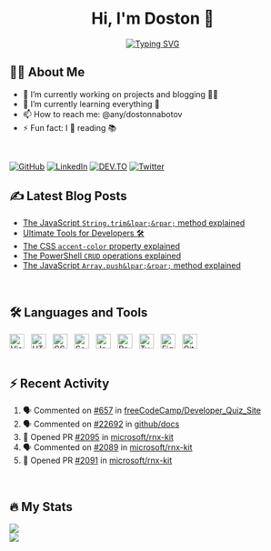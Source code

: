<h1 align="center">Hi, I'm Doston 👋</h1>

<p align="center">
  <a href="https://git.io/typing-svg"><img src="https://readme-typing-svg.demolab.com?font=Fira+Code&size=24&pause=1000&color=31ABE1&center=true&width=435&lines=Frontend+Developer+;Tech+Blogger+;Avid+Science+Reader+;and+Passionate+Learner!;Nice+to+meet+you..." alt="Typing SVG" /></a>
</p>

## 👨‍💻 About Me

- 🔭 I’m currently working on projects and blogging 👨‍💻
- 🌱 I’m currently learning everything 🤣
- 📫 How to reach me: @any/dostonnabotov
- ⚡ Fun fact: I 💙 reading 📚

<br />

[![GitHub](https://img.shields.io/badge/github-171515?style=for-the-badge&logo=github&logoColor=white)](https://github.com/dostonnabotov)
[![LinkedIn](https://img.shields.io/badge/Twitter-00ACEE?style=for-the-badge&logo=twitter&logoColor=white)](https://twitter.com/dostonnabotov)
[![DEV.TO](https://img.shields.io/badge/DEV.TO-black?style=for-the-badge&logo=dev.to&logoColor=white)](https://dev.to/dostonnabotov)
[![Twitter](https://img.shields.io/badge/LinkedIn-0077B5?style=for-the-badge&logo=linkedin&logoColor=white)](https://www.linkedin.com/in/dostonnabotov)

## ✍ Latest Blog Posts
<!-- BLOG-POST-LIST:START -->
- [The JavaScript `String.trim&lpar;&rpar;` method explained](https://dev.to/dostonnabotov/the-javascript-stringtrim-method-explained-4b61)
- [Ultimate Tools for Developers 🛠](https://dev.to/dostonnabotov/ultimate-tools-for-developers-2aj2)
- [The CSS `accent-color` property explained](https://dev.to/dostonnabotov/the-css-accent-color-property-explained-4h9o)
- [The PowerShell `CRUD` operations explained](https://dev.to/dostonnabotov/the-powershell-crud-operations-explained-1kn9)
- [The JavaScript `Array.push&lpar;&rpar;` method explained](https://dev.to/dostonnabotov/the-javascript-arraypush-method-explained-5d4m)
<!-- BLOG-POST-LIST:END -->

<br />

## 🛠 Languages and Tools

<!-- TODO: icons for light and dark mode -->

<div style="display: flex; align-items: center; gap: .75rem; flex-wrap: wrap">
  <img alt="Visual Studio Code" width="26px" src="https://cdn.jsdelivr.net/gh/devicons/devicon/icons/vscode/vscode-original.svg" />
  <img alt="HTML5" width="26px" src="https://cdn.jsdelivr.net/gh/devicons/devicon/icons/html5/html5-original.svg" />
  <img alt="CSS3" width="26px" src="https://cdn.jsdelivr.net/gh/devicons/devicon/icons/css3/css3-original.svg" />
  <img alt="Sass" width="26px" src="https://cdn.jsdelivr.net/gh/devicons/devicon/icons/sass/sass-original.svg" />
  <img alt="JavaScript" width="26px" src="https://cdn.jsdelivr.net/gh/devicons/devicon/icons/javascript/javascript-original.svg" />
  <img alt="React" width="26px" src="https://cdn.jsdelivr.net/gh/devicons/devicon/icons/react/react-original.svg" />
  <img alt="TypeScript" width="26px" src="https://cdn.jsdelivr.net/gh/devicons/devicon/icons/typescript/typescript-original.svg" />
  <img alt="Figma" width="26px" src="https://cdn.jsdelivr.net/gh/devicons/devicon/icons/figma/figma-original.svg" />
  <img alt="Git" width="26px" src="https://cdn.jsdelivr.net/gh/devicons/devicon/icons/git/git-original.svg" />
</div>

<br />

## ⚡ Recent Activity

<!--START_SECTION:activity-->
1. 🗣 Commented on [#657](https://github.com/freeCodeCamp/Developer_Quiz_Site/issues/657) in [freeCodeCamp/Developer_Quiz_Site](https://github.com/freeCodeCamp/Developer_Quiz_Site)
2. 🗣 Commented on [#22692](https://github.com/github/docs/issues/22692) in [github/docs](https://github.com/github/docs)
3. 💪 Opened PR [#2095](https://github.com/microsoft/rnx-kit/pull/2095) in [microsoft/rnx-kit](https://github.com/microsoft/rnx-kit)
4. 🗣 Commented on [#2089](https://github.com/microsoft/rnx-kit/issues/2089) in [microsoft/rnx-kit](https://github.com/microsoft/rnx-kit)
5. 💪 Opened PR [#2091](https://github.com/microsoft/rnx-kit/pull/2091) in [microsoft/rnx-kit](https://github.com/microsoft/rnx-kit)
<!--END_SECTION:activity-->

<br />

## 🔥 My Stats

<picture>
  <source 
    srcset="http://github-readme-streak-stats.herokuapp.com?user=dostonnabotov&theme=dark&background=0d1117&border=30363d"
    media="(prefers-color-scheme: dark)"
  />
  <source
    srcset="http://github-readme-streak-stats.herokuapp.com?user=dostonnabotov&theme=default"
    media="(prefers-color-scheme: light), (prefers-color-scheme: no-preference)"
  />
  <img src="http://github-readme-streak-stats.herokuapp.com?user=dostonnabotov&theme=default" />
</picture>

<br />

<picture>
  <source 
    srcset="https://github-readme-stats-oyrlj6gzx-dostonnabotov.vercel.app/api?username=dostonnabotov&show_icons=true&theme=transparent&border_color=30363d&text_color=ecf3ff"
    media="(prefers-color-scheme: dark)"
  />
  <source
    srcset="https://github-readme-stats-oyrlj6gzx-dostonnabotov.vercel.app/api?username=dostonnabotov&show_icons=true&theme=transparent"
    media="(prefers-color-scheme: light), (prefers-color-scheme: no-preference)"
  />
  <img src="https://github-readme-stats-oyrlj6gzx-dostonnabotov.vercel.app/api?username=dostonnabotov&show_icons=true&theme=transparent" />
</picture>

